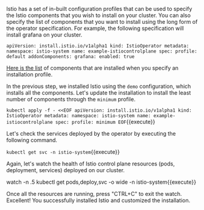 Istio has a set of in-built configuration profiles that can be used to specify the Istio components that you wish to install on your cluster. You can also specify the list of components that you want to install using the long form of the operator specification. For example, the following specification will install grafana on your cluster.

`
apiVersion: install.istio.io/v1alpha1
kind: IstioOperator
metadata:
  namespace: istio-system
  name: example-istiocontrolplane
spec:
  profile: default
  addonComponents:
    grafana:
      enabled: true
`

[Here is the list](https://istio.io/latest/docs/setup/additional-setup/config-profiles/) of components that are installed when you specify an installation profile.

In the previous step, we installed Istio using the `demo` configuration, which installs all the components. Let's update the installation to install the least number of components through the `minimum` profile.

`kubectl apply -f - <<EOF
apiVersion: install.istio.io/v1alpha1
kind: IstioOperator
metadata:
  namespace: istio-system
  name: example-istiocontrolplane
spec:
  profile: minimum
EOF`{{execute}}

Let's check the services deployed by the operator by executing the following command.

`kubectl get svc -n istio-system`{{execute}}

Again, let's watch the health of Istio control plane resources (pods, deployment, services) deployed on our cluster.

watch -n .5 kubectl get pods,deploy,svc -o wide -n istio-system{{execute}}

Once all the resources are running, press "CTRL+C" to exit the watch. Excellent! You successfully installed Istio and customized the installation.